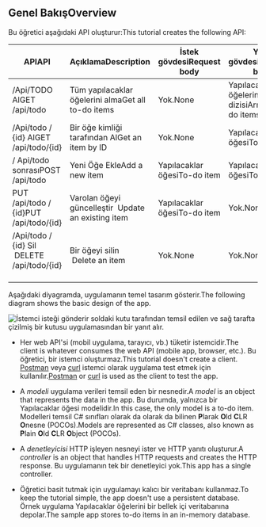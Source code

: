 ## <a name="overview"></a><span data-ttu-id="d2307-101">Genel Bakış</span><span class="sxs-lookup"><span data-stu-id="d2307-101">Overview</span></span>

<span data-ttu-id="d2307-102">Bu öğretici aşağıdaki API oluşturur:</span><span class="sxs-lookup"><span data-stu-id="d2307-102">This tutorial creates the following API:</span></span>

|<span data-ttu-id="d2307-103">API</span><span class="sxs-lookup"><span data-stu-id="d2307-103">API</span></span> | <span data-ttu-id="d2307-104">Açıklama</span><span class="sxs-lookup"><span data-stu-id="d2307-104">Description</span></span> | <span data-ttu-id="d2307-105">İstek gövdesi</span><span class="sxs-lookup"><span data-stu-id="d2307-105">Request body</span></span> | <span data-ttu-id="d2307-106">Yanıt gövdesi</span><span class="sxs-lookup"><span data-stu-id="d2307-106">Response body</span></span> |
|--- | ---- | ---- | ---- |
|<span data-ttu-id="d2307-107">/Api/TODO Al</span><span class="sxs-lookup"><span data-stu-id="d2307-107">GET /api/todo</span></span> | <span data-ttu-id="d2307-108">Tüm yapılacaklar öğelerini alma</span><span class="sxs-lookup"><span data-stu-id="d2307-108">Get all to-do items</span></span> | <span data-ttu-id="d2307-109">Yok.</span><span class="sxs-lookup"><span data-stu-id="d2307-109">None</span></span> | <span data-ttu-id="d2307-110">Yapılacaklar öğelerini dizisi</span><span class="sxs-lookup"><span data-stu-id="d2307-110">Array of to-do items</span></span>|
|<span data-ttu-id="d2307-111">/Api/todo / {id} Al</span><span class="sxs-lookup"><span data-stu-id="d2307-111">GET /api/todo/{id}</span></span> | <span data-ttu-id="d2307-112">Bir öğe kimliği tarafından Al</span><span class="sxs-lookup"><span data-stu-id="d2307-112">Get an item by ID</span></span> | <span data-ttu-id="d2307-113">Yok.</span><span class="sxs-lookup"><span data-stu-id="d2307-113">None</span></span> | <span data-ttu-id="d2307-114">Yapılacaklar öğesi</span><span class="sxs-lookup"><span data-stu-id="d2307-114">To-do item</span></span>|
|<span data-ttu-id="d2307-115">/ Api/todo sonrası</span><span class="sxs-lookup"><span data-stu-id="d2307-115">POST /api/todo</span></span> | <span data-ttu-id="d2307-116">Yeni Öğe Ekle</span><span class="sxs-lookup"><span data-stu-id="d2307-116">Add a new item</span></span> | <span data-ttu-id="d2307-117">Yapılacaklar öğesi</span><span class="sxs-lookup"><span data-stu-id="d2307-117">To-do item</span></span> | <span data-ttu-id="d2307-118">Yapılacaklar öğesi</span><span class="sxs-lookup"><span data-stu-id="d2307-118">To-do item</span></span> |
|<span data-ttu-id="d2307-119">PUT /api/todo / {id}</span><span class="sxs-lookup"><span data-stu-id="d2307-119">PUT /api/todo/{id}</span></span> | <span data-ttu-id="d2307-120">Varolan öğeyi güncelleştir &nbsp;</span><span class="sxs-lookup"><span data-stu-id="d2307-120">Update an existing item &nbsp;</span></span> | <span data-ttu-id="d2307-121">Yapılacaklar öğesi</span><span class="sxs-lookup"><span data-stu-id="d2307-121">To-do item</span></span> | <span data-ttu-id="d2307-122">Yok.</span><span class="sxs-lookup"><span data-stu-id="d2307-122">None</span></span> |
|<span data-ttu-id="d2307-123">/Api/todo / {id} Sil &nbsp; &nbsp;</span><span class="sxs-lookup"><span data-stu-id="d2307-123">DELETE /api/todo/{id} &nbsp; &nbsp;</span></span> | <span data-ttu-id="d2307-124">Bir öğeyi silin &nbsp; &nbsp;</span><span class="sxs-lookup"><span data-stu-id="d2307-124">Delete an item &nbsp; &nbsp;</span></span> | <span data-ttu-id="d2307-125">Yok.</span><span class="sxs-lookup"><span data-stu-id="d2307-125">None</span></span> | <span data-ttu-id="d2307-126">Yok.</span><span class="sxs-lookup"><span data-stu-id="d2307-126">None</span></span>|

<span data-ttu-id="d2307-127">Aşağıdaki diyagramda, uygulamanın temel tasarım gösterir.</span><span class="sxs-lookup"><span data-stu-id="d2307-127">The following diagram shows the basic design of the app.</span></span>

![İstemci isteği gönderir soldaki kutu tarafından temsil edilen ve sağ tarafta çizilmiş bir kutusu uygulamasından bir yanıt alır.](../../tutorials/first-web-api/_static/architecture.png)

* <span data-ttu-id="d2307-132">Her web API'si (mobil uygulama, tarayıcı, vb.) tüketir istemcidir.</span><span class="sxs-lookup"><span data-stu-id="d2307-132">The client is whatever consumes the web API (mobile app, browser, etc.).</span></span> <span data-ttu-id="d2307-133">Bu öğretici, bir istemci oluşturmaz.</span><span class="sxs-lookup"><span data-stu-id="d2307-133">This tutorial doesn't create a client.</span></span> <span data-ttu-id="d2307-134">[Postman](https://www.getpostman.com/) veya [curl](https://curl.haxx.se/docs/manpage.html) istemci olarak uygulama test etmek için kullanılır.</span><span class="sxs-lookup"><span data-stu-id="d2307-134">[Postman](https://www.getpostman.com/) or [curl](https://curl.haxx.se/docs/manpage.html) is used as the client to test the app.</span></span>

* <span data-ttu-id="d2307-135">A *modeli* uygulama verileri temsil eden bir nesnedir.</span><span class="sxs-lookup"><span data-stu-id="d2307-135">A *model* is an object that represents the data in the app.</span></span> <span data-ttu-id="d2307-136">Bu durumda, yalnızca bir Yapılacaklar öğesi modelidir.</span><span class="sxs-lookup"><span data-stu-id="d2307-136">In this case, the only model is a to-do item.</span></span> <span data-ttu-id="d2307-137">Modelleri temsil C# sınıfları olarak da olarak da bilinen **P**larak **O**ld **C**LR **O**nesne (POCOs).</span><span class="sxs-lookup"><span data-stu-id="d2307-137">Models are represented as C# classes, also known as **P**lain **O**ld **C**LR **O**bject (POCOs).</span></span>

* <span data-ttu-id="d2307-138">A *denetleyicisi* HTTP işleyen nesneyi ister ve HTTP yanıtı oluşturur.</span><span class="sxs-lookup"><span data-stu-id="d2307-138">A *controller* is an object that handles HTTP requests and creates the HTTP response.</span></span> <span data-ttu-id="d2307-139">Bu uygulamanın tek bir denetleyici yok.</span><span class="sxs-lookup"><span data-stu-id="d2307-139">This app has a single controller.</span></span>

* <span data-ttu-id="d2307-140">Öğretici basit tutmak için uygulamayı kalıcı bir veritabanı kullanmaz.</span><span class="sxs-lookup"><span data-stu-id="d2307-140">To keep the tutorial simple, the app doesn't use a persistent database.</span></span> <span data-ttu-id="d2307-141">Örnek uygulama Yapılacaklar öğelerini bir bellek içi veritabanına depolar.</span><span class="sxs-lookup"><span data-stu-id="d2307-141">The sample app stores to-do items in an in-memory database.</span></span>
